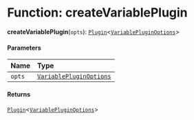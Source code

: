 # Function: createVariablePlugin

**createVariablePlugin**(`opts`): [`Plugin`](/en/auto-docs/free-layout-editor/variables/Plugin-1.md)<[`VariablePluginOptions`](/en/auto-docs/free-layout-editor/interfaces/VariablePluginOptions.md)>

#### Parameters

| Name | Type |
| :------ | :------ |
| `opts` | [`VariablePluginOptions`](/en/auto-docs/free-layout-editor/interfaces/VariablePluginOptions.md) |

#### Returns

[`Plugin`](/en/auto-docs/free-layout-editor/variables/Plugin-1.md)<[`VariablePluginOptions`](/en/auto-docs/free-layout-editor/interfaces/VariablePluginOptions.md)>
